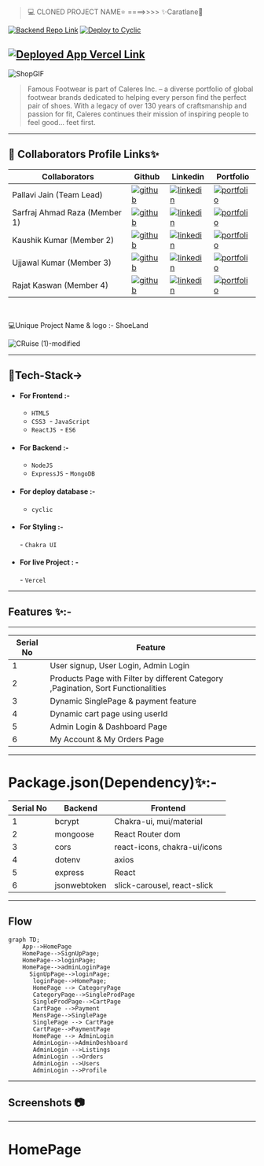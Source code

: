 > 💻 CLONED PROJECT NAME⭐ ====>>>> ✨Caratlane💫
> <br>

[![Backend Repo Link](https://img.shields.io/badge/Backend_Repo_Link-0A66C2?style=for-the-badge&logo=github&logoColor=#FF7139)](https://github.com/pallavijainy/unit-6-project-backend-deploy)
[![Deploy to Cyclic](https://img.shields.io/badge/Deployed_Cyclic_Link-0A66C2?style=for-the-badge&logo=ko-fi&logoColor=white)](https://good-rose-kingfisher-tam.cyclic.app/)

## [![Deployed App Vercel Link](https://img.shields.io/badge/Deployed_App_Vercel_Link-000?style=for-the-badge&logo=ko-fi&logoColor=white)](https://shoe-land-hub.vercel.app/)

![ShopGIF](https://media.giphy.com/media/F6ZC06fX688qk/giphy.gif)

> Famous Footwear is part of Caleres Inc. – a diverse portfolio of global footwear brands dedicated to helping every person find the perfect pair of shoes. With a legacy of over 130 years of craftsmanship and passion for fit, Caleres continues their mission of inspiring people to feel good… feet first.

---

## 🔗 Collaborators Profile Links✨

| Collaborators                 | Github                                                                                                                                    | Linkedin                                                                                                                                                            | Portfolio                                                                                                                                     |
| ----------------------------- | ----------------------------------------------------------------------------------------------------------------------------------------- | ------------------------------------------------------------------------------------------------------------------------------------------------------------------- | --------------------------------------------------------------------------------------------------------------------------------------------- |
| Pallavi Jain (Team Lead)      | [![github](https://img.shields.io/badge/github-1DA1F2?style=for-the-badge&logo=github&logoColor=white)](https://github.com/pallavijainy/) | [![linkedin](https://img.shields.io/badge/linkedin-0A66C2?style=for-the-badge&logo=linkedin&logoColor=white)](https://www.linkedin.com/in/pallavi-jain-64442a23a/)  | [![portfolio](https://img.shields.io/badge/my_portfolio-000?style=for-the-badge&logo=ko-fi&logoColor=white)](https://pallavijainy.github.io/) |
| Sarfraj Ahmad Raza (Member 1) | [![github](https://img.shields.io/badge/github-1DA1F2?style=for-the-badge&logo=github&logoColor=white)](https://github.com/sarfraj0304)   | [![linkedin](https://img.shields.io/badge/linkedin-0A66C2?style=for-the-badge&logo=linkedin&logoColor=white)](https://www.linkedin.com/in/sarfrajahmadraza/)        | [![portfolio](https://img.shields.io/badge/my_portfolio-000?style=for-the-badge&logo=ko-fi&logoColor=white)](https://sarfraj0304.github.io/)  |
| Kaushik Kumar (Member 2)      | [![github](https://img.shields.io/badge/github-1DA1F2?style=for-the-badge&logo=github&logoColor=white)](https://github.com/kaush101)      | [![linkedin](https://img.shields.io/badge/linkedin-0A66C2?style=for-the-badge&logo=linkedin&logoColor=white)](https://www.linkedin.com/in/kaushik-kumar-545149253/) | [![portfolio](https://img.shields.io/badge/my_portfolio-000?style=for-the-badge&logo=ko-fi&logoColor=white)](https://kaush101.github.io/)     |
| Ujjawal Kumar (Member 3)      | [![github](https://img.shields.io/badge/github-1DA1F2?style=for-the-badge&logo=github&logoColor=white)](https://github.com/ujjawal0203)   | [![linkedin](https://img.shields.io/badge/linkedin-0A66C2?style=for-the-badge&logo=linkedin&logoColor=white)](https://www.linkedin.com/in/ujjawal-kumar-086691237/) | [![portfolio](https://img.shields.io/badge/my_portfolio-000?style=for-the-badge&logo=ko-fi&logoColor=white)](https://ujjawal0203.github.io/)  |
| Rajat Kaswan (Member 4)       | [![github](https://img.shields.io/badge/github-1DA1F2?style=for-the-badge&logo=github&logoColor=white)](https://github.com/rajato1209)    | [![linkedin](https://img.shields.io/badge/linkedin-0A66C2?style=for-the-badge&logo=linkedin&logoColor=white)](https://www.linkedin.com/in/rajat-kaswan-8a829a110/)  | [![portfolio](https://img.shields.io/badge/my_portfolio-000?style=for-the-badge&logo=ko-fi&logoColor=white)](https://rajato1209.github.io/)   |

<br>

💻Unique Project Name & logo :- ShoeLand

![CRuise (1)-modified](https://user-images.githubusercontent.com/112841168/222075752-5f62c6bb-ffa9-4f5f-a870-ab28367d3aba.png)

---

## 💫Tech-Stack->

- #### For Frontend :-

  - `HTML5`
  - `CSS3`
     - `JavaScript `
  - `ReactJS`
     - `ES6 `

- #### For Backend :-

  - `NodeJS`
  - `ExpressJS`
    - `MongoDB `

- #### For deploy database :-

  - `cyclic `

- #### For Styling :-

  - `Chakra UI `

- #### For live Project : -
  - `Vercel`

 
---

## Features ✨:-

---

| Serial No | Feature                                                                           |
| --------- | --------------------------------------------------------------------------------- |
| 1         | User signup, User Login, Admin Login                                              |
| 2         | Products Page with Filter by different Category ,Pagination, Sort Functionalities |
| 3         | Dynamic SinglePage & payment feature                                              |
| 4         | Dynamic cart page using userId                                                    |
| 5         | Admin Login & Dashboard Page                                                      |
| 6         | My Account & My Orders Page                                                       |

---

# Package.json(Dependency)✨:-

| Serial No | Backend      | Frontend                     |
| --------- | ------------ | ---------------------------- |
| 1         | bcrypt       | Chakra-ui, mui/material      |
| 2         | mongoose     | React Router dom             |
| 3         | cors         | react-icons, chakra-ui/icons |
| 4         | dotenv       | axios                        |
| 5         | express      | React                        |
| 6         | jsonwebtoken | slick-carousel, react-slick  |

---

## Flow

```mermaid
graph TD;
    App-->HomePage
    HomePage-->SignUpPage;
    HomePage-->loginPage;
    HomePage-->adminLoginPage
      SignUpPage-->loginPage;
       loginPage-->HomePage;
       HomePage --> CategoryPage
       CategoryPage-->SingleProdPage
       SingleProdPage-->CartPage
       CartPage -->Payment
       MensPage-->SinglePage
       SinglePage --> CartPage
       CartPage-->PaymentPage
       HomePage --> AdminLogin
       AdminLogin-->AdminDeshboard
       AdminLogin -->Listings
       AdminLogin -->Orders
       AdminLogin -->Users
       AdminLogin -->Profile

```

---

## Screenshots 📷

---

# HomePage
